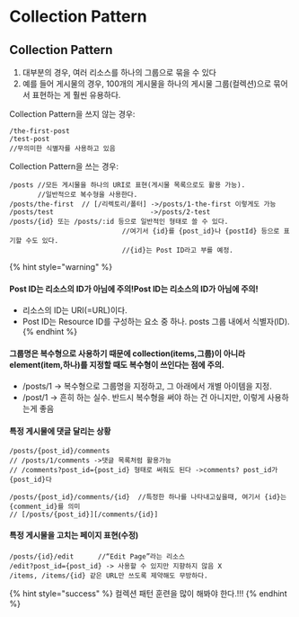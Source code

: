 # Collection Pattern

## Collection Pattern

1. 대부분의 경우, 여러 리소스를 하나의 그룹으로 묶을 수 있다
2. 예를 들어 게시물의 경우, 100개의 게시물을 하나의 게시물 그룹(컬렉션)으로 묶어서 표현하는 게 훨씬 유용하다.

Collection Pattern을 쓰지 않는 경우:

```
/the-first-post  
/test-post
//무의미한 식별자를 사용하고 있음
```

Collection Pattern을 쓰는 경우:

```
/posts //모든 게시물을 하나의 URI로 표현(게시물 목록으로도 활용 가능). 
       //일반적으로 복수형을 사용한다.
/posts/the-first  // [/리렉토리/폴터] ->/posts/1-the-first 이렇게도 가능
/posts/test                        ->/posts/2-test 
/posts/{id} 또는 /posts/:id 등으로 일반적인 형태로 쓸 수 있다.
                            //여기서 {id}를 {post_id}나 {postId} 등으로 표기할 수도 있다. 
                            //{id}는 Post ID라고 부를 예정.
```

{% hint style="warning" %}
#### Post ID는 리소스의 ID가 아님에 주의!Post ID는 리소스의 ID가 아님에 주의!

* 리소스의 ID는 URI(=URL)이다.
* Post ID는 Resource ID를 구성하는 요소 중 하나. posts 그룹 내에서 식별자(ID).
{% endhint %}

#### 그룹명은 복수형으로 사용하기 때문에 collection(items,그룹)이 아니라 element(item,하나)를 지정할 때도 복수형이 쓰인다는 점에 주의.

* /posts/1 -> 복수형으로 그룹명을 지정하고, 그 아래에서 개별 아이템을 지정.
* /post/1 -> 흔히 하는 실수. 반드시 복수형을 써야 하는 건 아니지만, 이렇게 사용하는게 좋음

#### 특정 게시물에 댓글 달리는 상황

```
/posts/{post_id}/comments
// /posts/1/comments ->댓글 목록처럼 활용가능
// /comments?post_id={post_id} 형태로 써줘도 된다 ->comments? post_id가 {post_id}다

/posts/{post_id}/comments/{id}  //특정한 하나를 나타내고싶을때, 여기서 {id}는 {comment_id}를 의미
// [/posts/{post_id}][/comments/{id}] 
```

#### 특정 게시물을 고치는 페이지 표현(수정)

```
/posts/{id}/edit      //“Edit Page”라는 리소스
/edit?post_id={post_id} -> 사용할 수 있지만 지향하지 않음 X
/items, /items/{id} 같은 URL만 쓰도록 제약해도 무방하다.
```



{% hint style="success" %}
컬렉션 패턴 훈련을 많이 해봐야 한다.!!!
{% endhint %}

####

